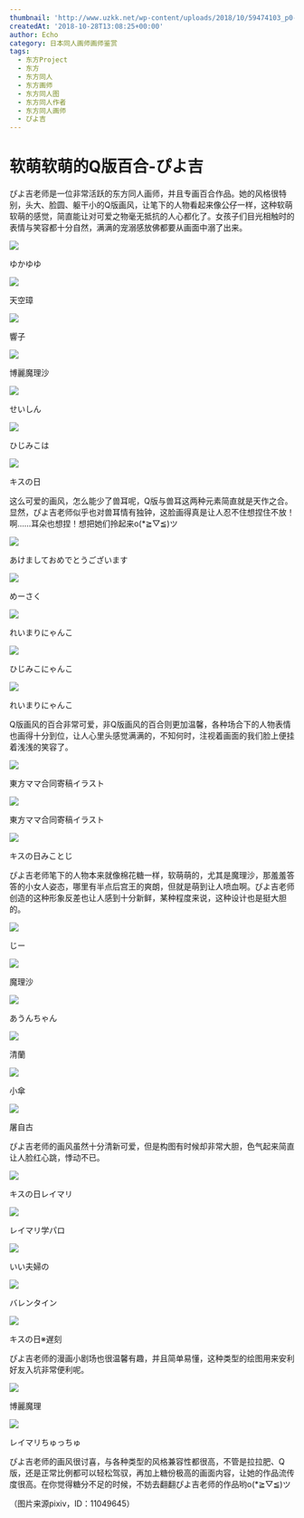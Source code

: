 ```yaml
---
thumbnail: 'http://www.uzkk.net/wp-content/uploads/2018/10/59474103_p0-825x510.jpg'
createdAt: '2018-10-28T13:08:25+00:00'
author: Echo
category: 日本同人画师画师鉴赏
tags:
  - 东方Project
  - 东方
  - 东方同人
  - 东方画师
  - 东方同人图
  - 东方同人作者
  - 东方同人画师
  - ぴよ吉
---
```


# 软萌软萌的Q版百合-ぴよ吉

ぴよ吉老师是一位非常活跃的东方同人画师，并且专画百合作品。她的风格很特别，头大、脸圆、躯干小的Q版画风，让笔下的人物看起来像公仔一样，这种软萌软萌的感觉，简直能让对可爱之物毫无抵抗的人心都化了。女孩子们目光相触时的表情与笑容都十分自然，满满的宠溺感放佛都要从画面中溺了出来。

![](http://www.uzkk.net/wp-content/uploads/2018/10/62553579_p0-1024x792.jpg)

ゆかゆゆ

![](http://www.uzkk.net/wp-content/uploads/2018/10/62516769_p0.jpg)

天空璋

![](http://www.uzkk.net/wp-content/uploads/2018/10/68191726_p0.jpg)

響子

![](http://www.uzkk.net/wp-content/uploads/2018/10/59474103_p0.jpg)

博麗魔理沙

![](http://www.uzkk.net/wp-content/uploads/2018/10/64113247_p0.jpg)

せいしん

![](http://www.uzkk.net/wp-content/uploads/2018/10/50667348_p0-1024x822.jpg)

ひじみこは

![](http://www.uzkk.net/wp-content/uploads/2018/10/50567528_p0-1024x850.jpg)

キスの日

这么可爱的画风，怎么能少了兽耳呢，Q版与兽耳这两种元素简直就是天作之合。显然，ぴよ吉老师似乎也对兽耳情有独钟，这脸画得真是让人忍不住想捏住不放！啊……耳朵也想捏！想把她们拎起来o(*≧▽≦)ツ

![](http://www.uzkk.net/wp-content/uploads/2018/10/66693132_p0.jpg)

あけましておめでとうございます

![](http://www.uzkk.net/wp-content/uploads/2018/10/58044161_p1.jpg)

めーさく

![](http://www.uzkk.net/wp-content/uploads/2018/10/65277978_p0.jpg)

れいまりにゃんこ

![](http://www.uzkk.net/wp-content/uploads/2018/10/57943732_p0.jpg)

ひじみこにゃんこ

![](http://www.uzkk.net/wp-content/uploads/2018/10/69311866_p0.jpg)

れいまりにゃんこ

Q版画风的百合非常可爱，非Q版画风的百合则更加温馨，各种场合下的人物表情也画得十分到位，让人心里头感觉满满的，不知何时，注视着画面的我们脸上便挂着浅浅的笑容了。

![](http://www.uzkk.net/wp-content/uploads/2018/10/61919123_p0.jpg)

東方ママ合同寄稿イラスト

![](http://www.uzkk.net/wp-content/uploads/2018/10/58469919_p0.jpg)

東方ママ合同寄稿イラスト

![](http://www.uzkk.net/wp-content/uploads/2018/10/57054407_p0.jpg)

キスの日みことじ

ぴよ吉老师笔下的人物本来就像棉花糖一样，软萌萌的，尤其是魔理沙，那羞羞答答的小女人姿态，哪里有半点后宫王的爽朗，但就是萌到让人喷血啊。ぴよ吉老师创造的这种形象反差也让人感到十分新鲜，某种程度来说，这种设计也是挺大胆的。

![](http://www.uzkk.net/wp-content/uploads/2018/10/64707911_p0.jpg)

じー

![](http://www.uzkk.net/wp-content/uploads/2018/10/54787129_p0-1.jpg)

魔理沙

![](http://www.uzkk.net/wp-content/uploads/2018/10/67740453_p0.jpg)

あうんちゃん

![](http://www.uzkk.net/wp-content/uploads/2018/10/60972715_p0.jpg)

清蘭

![](http://www.uzkk.net/wp-content/uploads/2018/10/59540915_p0.jpg)

小傘

![](http://www.uzkk.net/wp-content/uploads/2018/10/44703208_p0-1024x901.jpg)

屠自古

ぴよ吉老师的画风虽然十分清新可爱，但是构图有时候却非常大胆，色气起来简直让人脸红心跳，悸动不已。

![](http://www.uzkk.net/wp-content/uploads/2018/10/57039248_p0.jpg)

キスの日レイマリ

![](http://www.uzkk.net/wp-content/uploads/2018/10/56248343_p0.jpg)

レイマリ学パロ

![](http://www.uzkk.net/wp-content/uploads/2018/10/60059566_p0.jpg)

いい夫婦の

![](http://www.uzkk.net/wp-content/uploads/2018/10/55281155_p0.jpg)

バレンタイン

![](http://www.uzkk.net/wp-content/uploads/2018/10/68904328_p0.jpg)

キスの日※遅刻

ぴよ吉老师的漫画小剧场也很温馨有趣，并且简单易懂，这种类型的绘图用来安利好友入坑非常便利呢。

![](http://www.uzkk.net/wp-content/uploads/2018/10/59474103_p1.jpg)

博麗魔理

![](http://www.uzkk.net/wp-content/uploads/2018/10/65066400_p0.jpg)

レイマリちゅっちゅ

ぴよ吉老师的画风很讨喜，与各种类型的风格兼容性都很高，不管是拉拉肥、Q版，还是正常比例都可以轻松驾驭，再加上糖份极高的画面内容，让她的作品流传度很高。在你觉得糖分不足的时候，不妨去翻翻ぴよ吉老师的作品哟o(*≧▽≦)ツ

（图片来源pixiv，ID：11049645）
